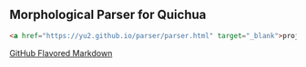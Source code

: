 ## Morphological Parser for Quichua
```markdown
<a href="https://yu2.github.io/parser/parser.html" target="_blank">project link</a>
```
<a href="https://guides.github.com/features/mastering-markdown/" target="_blank">GitHub Flavored Markdown</a>
